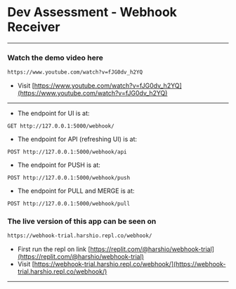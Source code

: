 # Dev Assessment - Webhook Receiver

*******************

### Watch the demo video here
```bash
https://www.youtube.com/watch?v=fJG0dv_h2YQ
```
* Visit [https://www.youtube.com/watch?v=fJG0dv_h2YQ](https://www.youtube.com/watch?v=fJG0dv_h2YQ)

********************

* The endpoint for UI is at:
```
GET http://127.0.0.1:5000/webhook/
```

* The endpoint for API (refreshing UI) is at:
```
POST http://127.0.0.1:5000/webhook/api
```

* The endpoint for PUSH is at:
```
POST http://127.0.0.1:5000/webhook/push
```

* The endpoint for PULL and MERGE is at:
```
POST http://127.0.0.1:5000/webhook/pull
```

### The live version of this app can be seen on 
```bash
https://webhook-trial.harshio.repl.co/webhook/
```
* First run the repl on link [https://replit.com/@harshio/webhook-trial](https://replit.com/@harshio/webhook-trial)
* Visit [https://webhook-trial.harshio.repl.co/webhook/](https://webhook-trial.harshio.repl.co/webhook/)

*******************
